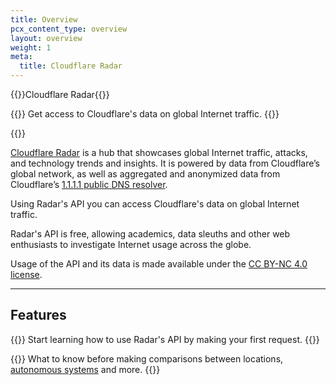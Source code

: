 ```yaml
---
title: Overview
pcx_content_type: overview
layout: overview
weight: 1
meta:
  title: Cloudflare Radar
---
```


{{<beta>}}Cloudflare Radar{{</beta>}}

{{<description>}}
Get access to Cloudflare's data on global Internet traffic.
{{</description>}}

{{<plan type="all">}}

[Cloudflare Radar](https://radar.cloudflare.com) is a hub that showcases global Internet traffic, attacks, and technology trends and insights. It is powered by data from Cloudflare’s global network, as well as aggregated and anonymized data from Cloudflare’s [1.1.1.1 public DNS resolver](/1.1.1.1/).

Using Radar's API you can access Cloudflare's data on global Internet traffic.

Radar's API is free, allowing academics, data sleuths and other web enthusiasts to investigate Internet usage across the globe.

Usage of the API and its data is made available under the [CC BY-NC 4.0 license](https://creativecommons.org/licenses/by-nc/4.0/).

---

## Features

{{<feature header="Make your first API request" href="/radar/get-started/first-request/">}}
Start learning how to use Radar's API by making your first request.
{{</feature>}}

{{<feature header="Compare data" href="/radar/get-started/making-comparisons/">}}
What to know before making comparisons between locations, [autonomous systems](https://www.cloudflare.com/en-gb/learning/network-layer/what-is-an-autonomous-system/) and more.
{{</feature>}}